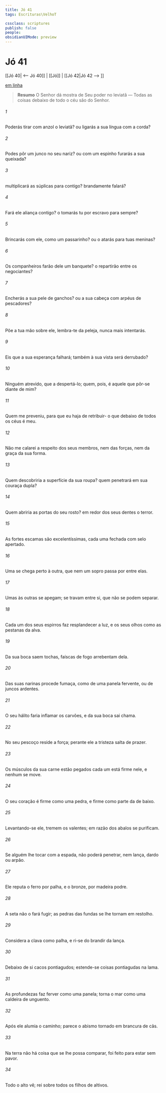```yaml
---
title: Jó 41
tags: Escrituras\VelhoT

cssclass: scriptures
publish: false
people:
obsidianUIMode: preview
---
```


# Jó 41
[[Jó 40| <-- Jó 40]] | [[Jó]] | [[Jó 42|Jó 42 --> ]]

[em linha](https://churchofjesuschrist.org/study/scriptures/ot/job/41?lang=por)

> __Resumo__
O Senhor dá mostra de Seu poder no leviatã — Todas as coisas debaixo de todo o céu são do Senhor.

###### 1 
Poderás tirar com anzol o leviatã? ou ligarás a sua língua com a corda?

###### 2 
Podes pôr um junco no seu nariz? ou com um espinho furarás a sua queixada?

###### 3 
 multiplicará as súplicas para contigo?  brandamente falará?

###### 4 
Fará ele aliança contigo?  o tomarás tu por escravo para sempre?

###### 5 
Brincarás com ele, como  um passarinho? ou o atarás para tuas meninas?

###### 6 
Os  companheiros farão dele um banquete?  o repartirão entre os negociantes?

###### 7 
Encherás a sua pele de ganchos? ou a sua cabeça com arpéus de pescadores?

###### 8 
Põe a tua mão sobre ele, lembra-te da peleja,  nunca mais  intentarás.

###### 9 
Eis que a sua esperança falhará;  também à sua vista será derrubado?

###### 10 
Ninguém  atrevido, que  a despertá-lo; quem, pois, é aquele que  pôr-se  diante de mim?

###### 11 
Quem me preveniu, para que eu haja de retribuir- o que  debaixo de todos os céus é meu.

###### 12 
Não me calarei a respeito dos seus membros, nem das  forças, nem da graça da sua forma.

###### 13 
Quem descobriria a superfície da sua roupa? quem penetrará em sua couraça dupla?

###### 14 
Quem abriria as portas do seu rosto?  em redor dos seus dentes  o terror.

###### 15 
As  fortes escamas são excelentíssimas, cada uma fechada  com selo apertado.

###### 16 
Uma se chega  perto à outra, que nem um sopro passa por entre elas.

###### 17 
Umas às outras se apegam;  se travam entre si, que não se podem separar.

###### 18 
Cada um dos seus espirros faz resplandecer a luz, e os seus olhos  como as pestanas da alva.

###### 19 
Da sua boca saem tochas, faíscas de fogo arrebentam dela.

###### 20 
Das suas narinas procede fumaça, como de uma panela fervente, ou de juncos ardentes.

###### 21 
O seu hálito faria inflamar os carvões, e da sua boca sai chama.

###### 22 
No seu pescoço reside a força; perante ele  a tristeza salta de prazer.

###### 23 
Os músculos da sua carne estão pegados  cada um está firme nele, e nenhum se move.

###### 24 
O seu coração é firme como uma pedra, e firme como parte da  de baixo.

###### 25 
Levantando-se ele, tremem os valentes; em razão dos  abalos se purificam.

###### 26 
Se alguém lhe tocar com a espada,  não poderá penetrar, nem lança, dardo ou arpão.

###### 27 
Ele reputa o ferro por palha, e o bronze, por madeira podre.

###### 28 
A seta não o fará fugir; as pedras das fundas se lhe tornam em restolho.

###### 29 
Considera a clava como palha, e ri-se do brandir da lança.

###### 30 
Debaixo de si  cacos pontiagudos; estende-se  coisas pontiagudas  na lama.

###### 31 
As profundezas faz ferver como uma panela; torna o mar como uma caldeira de unguento.

###### 32 
Após ele alumia o caminho; parece o abismo tornado em brancura de cãs.

###### 33 
Na terra não há coisa que se lhe possa comparar,  foi feito para estar sem pavor.

###### 34 
Todo o alto vê;  rei sobre todos os filhos de  altivos.


